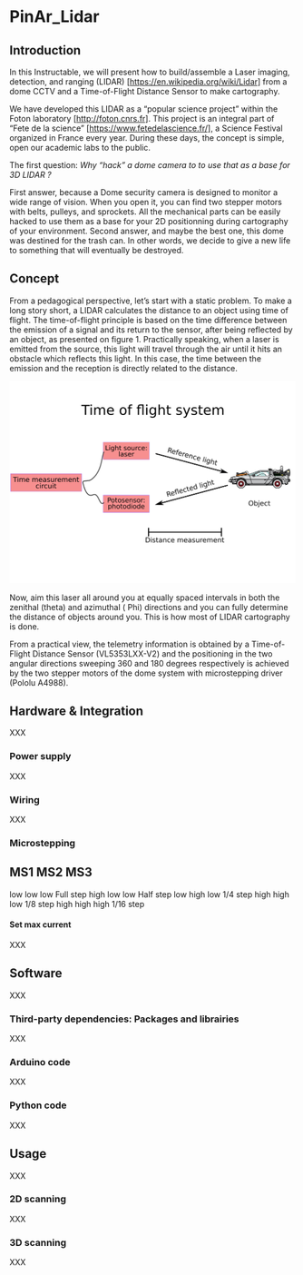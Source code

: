 # PinAr_Lidar
## Introduction
In this Instructable, we will present how to build/assemble a Laser imaging, detection, and ranging (LIDAR) [https://en.wikipedia.org/wiki/Lidar] from a dome CCTV and a Time-of-Flight Distance Sensor to make cartography.

We have developed this LIDAR as a “popular science project” within the Foton laboratory  [http://foton.cnrs.fr]. This project is an integral part of “Fete de la science” [https://www.fetedelascience.fr/], a Science Festival organized in France every year. During these days, the concept is simple, open our academic labs to the public.

The first question: *Why “hack” a dome camera to to use that as a base for 3D LIDAR ?*

First answer, because a Dome security camera is designed to monitor a wide range of vision. When you open it, you can find two stepper motors with belts, pulleys, and sprockets. All the mechanical parts can be easily hacked to use them as a base for your 2D positionning during cartography of your environment.
Second answer, and maybe the best one, this dome was destined for the trash can. In other words, we decide to give a new life to something that will eventually be destroyed.

## Concept
From a pedagogical perspective, let’s start with a static problem. To make a long story short, a LIDAR calculates the distance to an object using time of flight. The time-of-flight principle is based on the time difference between the emission of a signal and its return to the sensor, after being reflected by an object, as presented on figure 1. Practically speaking, when a laser is emitted from the source, this light will travel through the air until it hits an obstacle which reflects this light. In this case, the time between the emission and the reception is directly related to the distance.

![concept](https://github.com/JohnBigeon/PinAr_Lidar/blob/main/Documentation/time_of_flight_v01.png)

Now, aim this laser all around you at equally spaced intervals in both the zenithal (theta) and azimuthal ( Phi) directions and you can fully determine the distance of objects around you. This is how most of LIDAR cartography is done.

From a practical view, the telemetry information is obtained by a Time-of-Flight Distance Sensor (VL5353LXX-V2) and the positioning in the two angular directions sweeping 360 and 180 degrees respectively is achieved by the two stepper motors of the dome system with microstepping driver (Pololu A4988).

## Hardware & Integration
XXX

### Power supply
XXX

### Wiring
XXX

### Microstepping
 MS1   MS2   MS3
-----------------
 low   low   low   Full step
 high  low   low   Half step
 low   high  low   1/4 step
 high  high  low   1/8 step
 high  high  high  1/16 step
 
#### Set max current
XXX

## Software
XXX

### Third-party dependencies: Packages and librairies
XXX

### Arduino code
XXX

### Python code
XXX

## Usage
XXX

### 2D scanning
XXX

### 3D scanning
XXX
